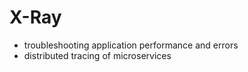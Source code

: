 # X-Ray

- troubleshooting application performance and errors
- distributed tracing of microservices
